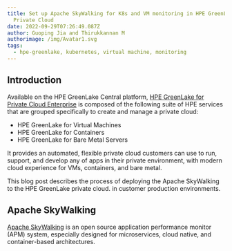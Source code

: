 ```yaml
---
title: Set up Apache SkyWalking for K8s and VM monitoring in HPE GreenLake
  Private Cloud
date: 2022-09-29T07:26:49.087Z
author: Guoping Jia and Thirukkannan M
authorimage: /img/Avatar1.svg
tags:
  - hpe-greenlake, kubernetes, virtual machine, monitoring
---
```

## Introduction

Available on the HPE GreenLake Central platform, [HPE GreenLake for Private Cloud Enterprise](https://www.hpe.com/us/en/greenlake/private-cloud-enterprise.html) is composed of the following suite of HPE services that are grouped specifically to create and manage a private cloud:

- HPE GreenLake for Virtual Machines
- HPE GreenLake for Containers
- HPE GreenLake for Bare Metal Servers

I﻿t provides an automated, flexible private cloud c﻿ustomers can use to run, support, and develop any of apps in their private environment, with modern cloud experience for VMs, containers, and bare metal. 

This blog post describes the process of deploying the Apache SkyWalking t﻿o the HPE GreenLake private cloud. in customer production environments. 



## Apache SkyWalking

[Apache SkyWalking](https://www.mongodb.com/) is an open source application performance monitor (APM) system, especially designed for microservices, cloud native, and container-based architectures.
